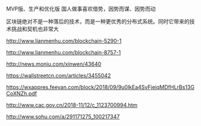 
MVP版、生产和优化版  国人做事喜欢借势，因势而谋、因势而动

区块链绝对不是一种落后的技术，而是一种更优秀的分布式系统。同时它带来的技术挑战和契机也非常大

http://www.lianmenhu.com/blockchain-5290-1

http://www.lianmenhu.com/blockchain-8757-1

http://news.moniu.com/xinwen/43640

https://wallstreetcn.com/articles/3455042

https://wxappres.feeyan.com/block/2018/09/9u0lkEa4SvFjeiqMDfHLrBs13GCoXNZh.pdf

http://www.cac.gov.cn/2018-11/12/c_1123700994.htm

http://www.sohu.com/a/291171275_100217347

